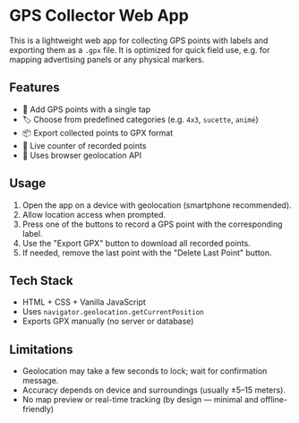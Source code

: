 # GPS Collector Web App

This is a lightweight web app for collecting GPS points with labels and exporting them as a `.gpx` file. It is optimized for quick field use, e.g. for mapping advertising panels or any physical markers.

## Features

- 📍 Add GPS points with a single tap
- 🏷️ Choose from predefined categories (e.g. `4x3`, `sucette`, `animé`)
- 📦 Export collected points to GPX format
- 🧮 Live counter of recorded points
- 📡 Uses browser geolocation API

## Usage

1. Open the app on a device with geolocation (smartphone recommended).
2. Allow location access when prompted.
3. Press one of the buttons to record a GPS point with the corresponding label.
4. Use the "Export GPX" button to download all recorded points.
5. If needed, remove the last point with the "Delete Last Point" button.

## Tech Stack

- HTML + CSS + Vanilla JavaScript
- Uses `navigator.geolocation.getCurrentPosition`
- Exports GPX manually (no server or database)

## Limitations

- Geolocation may take a few seconds to lock; wait for confirmation message.
- Accuracy depends on device and surroundings (usually ±5–15 meters).
- No map preview or real-time tracking (by design — minimal and offline-friendly)
